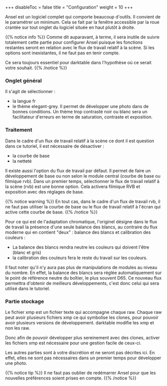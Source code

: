 +++
disableToc = false
title = "Configuration"
weight = 10
+++

Ansel est un logiciel complet qui comporte beaucoup d'outils. Il
convient de  le paramétrer  un minimum.  Cela se  fait par  la fenêtre
accessible par la  roue crantée sur tout onglet du  logiciel située en
haut plutôt à droite.

{{% notice info %}} Comme dit  auparavant, à terme, il sera inutile de
suivre totalement cette partie pour configurer Ansel puisque les
fonctions restantes seront en relation avec le flux de travail relatif
à la scène. Si les options sont inexistantes, il ne faut pas en tenir compte.

Ce sera toujours essentiel pour darktable dans l'hypothèse
où ce serait votre souhait.  {{% /notice %}}

### Onglet général

Il s'agit de sélectionner :
* la langue fr
* le  thème elegant-grey. Il  permet de  développer une photo  dans de
    bonnes conditions. Un  thème trop contrasté noir ou  blanc sera un
    facilitateur  d'erreurs  en  terme  de  saturation,  contraste  et
    exposition.

### Traitement

Dans le cadre d'un flux de travail relatif à la scène ce dont il
est question dans ce tutoriel, il est nécessaire de désactiver :

-   la courbe de base
-   la netteté

Il existe aussi l'option  du flux de travail  par défaut. Il
permet  de faire  un  développement de  base ou  non  selon le  module
central  (courbe de  base ou  filmique  rvb). Dans  un premier  temps,
sélectionner le flux de travail relatif à la scène (rvb) est une bonne
option.  Cela activera filmique RVB et exposition avec des réglages de
base.

{{% notice warning %}}
En tout cas, dans le cadre d'un flux de travail rvb, il ne faut
pas utiliser la courbe de base ou le flux de travail relatif à l'écran
qui active cette courbe de base.
{{% /notice %}}

Pour ce qui  est de l'adaptation chromatique,  l'originel désigne dans
le flux  de travail  la présence  d'une seule  balance des  blancs, au
contraire du flux moderne qui en  contient "deux" : balance des blancs
et calibration des couleurs :
* La balance des blancs rendra neutre les
couleurs qui doivent l'être (blanc et gris)
* la  calibration des couleurs fera le  reste du travail  sur les
couleurs. 

Il faut noter qu'il n'y aura pas plus de manipulations de
modules au  niveau du nombre.   En effet,  la balance des  blancs sera
réglée automatiquement sur le point de référence neutre du boîtier, le
plus souvent  D65.  Ce nouveau  flux permettra d'obtenir  de meilleurs
développements, c'est donc celui qui sera utilisé dans le tutoriel.

### Partie stockage

Le fichier xmp est un fichier texte qui accompagne chaque raw. Chaque
raw peut avoir plusieurs fichiers xmp ce qui symbolise les clones, pour
pouvoir avoir plusieurs versions de développement. darktable modifie les
xmp et non les raw.

Donc afin de pouvoir développer plus sereinement avec des clones,
activer les fichiers xmp est nécessaire pour une gestion facile de
ceux-ci.

Les autres parties sont à votre discrétion et ne seront pas décrites
ici. En effet, elles ne sont pas nécessaires dans un premier temps pour
développer une photo.

{{% notice tip %}}
Il ne faut pas oublier de redémarrer Ansel pour que les nouvelles
préférences soient prises en compte.
{{% /notice %}}
